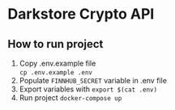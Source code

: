 # Darkstore Crypto API

## How to run project

1. Copy .env.example file  
   `cp .env.example .env`
2. Populate `FINNHUB_SECRET` variable in .env file
3. Export variables with
   `export $(cat .env)`
4. Run project
   `docker-compose up`
